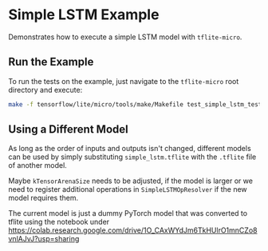 <!-- mdformat off(b/169948621#comment2) -->

# Simple LSTM Example

Demonstrates how to execute a simple LSTM model with `tflite-micro`.

## Run the Example

To run the tests on the example, just navigate to the `tflite-micro` root directory and execute:
```bash
make -f tensorflow/lite/micro/tools/make/Makefile test_simple_lstm_test
```

## Using a Different Model

As long as the order of inputs and outputs isn't changed, different models can be used by simply substituting `simple_lstm.tflite` with the `.tflite` file of another model.

Maybe `kTensorArenaSize` needs to be adjusted, if the model is larger or we need to register additional operations in `SimpleLSTMOpResolver` if the new model requires them. 

The current model is just a dummy PyTorch model that was converted to tflite using the notebook under https://colab.research.google.com/drive/1O_CAxWYdJm6TkHUlrO1mnCZo8vnlAJvJ?usp=sharing 